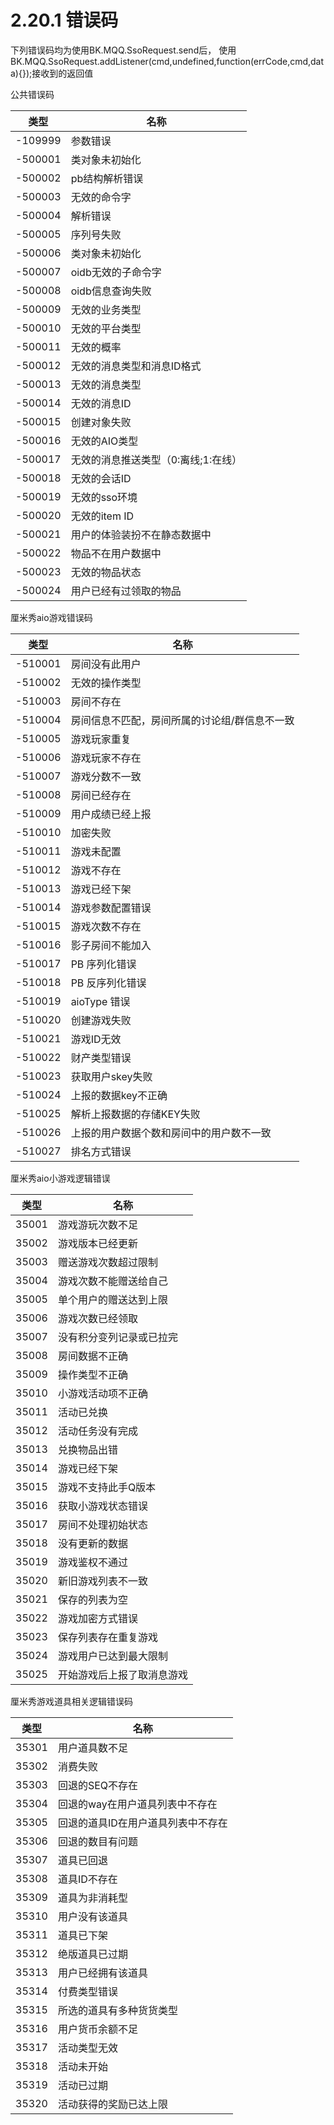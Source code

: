 # 2.20.1 错误码

下列错误码均为使用BK.MQQ.SsoRequest.send后，
使用BK.MQQ.SsoRequest.addListener(cmd,undefined,function(errCode,cmd,data){});接收到的返回值


公共错误码

类型 |名称
------------- | ------------- 
-109999|参数错误
-500001|类对象未初始化
-500002|pb结构解析错误
-500003|无效的命令字      
-500004|解析错误      
-500005|序列号失败  
-500006|类对象未初始化
-500007|oidb无效的子命令字
-500008|oidb信息查询失败
-500009|无效的业务类型
-500010|无效的平台类型
-500011|无效的概率
-500012|无效的消息类型和消息ID格式
-500013|无效的消息类型
-500014|无效的消息ID
-500015|创建对象失败
-500016|无效的AIO类型
-500017|无效的消息推送类型（0:离线;1:在线）
-500018|无效的会话ID
-500019|无效的sso环境
-500020|无效的item ID
-500021|用户的体验装扮不在静态数据中
-500022|物品不在用户数据中
-500023|无效的物品状态
-500024|用户已经有过领取的物品

厘米秀aio游戏错误码

类型 |名称
------------- | ------------- 
-510001  |房间没有此用户     
-510002  |无效的操作类型
-510003  |房间不存在
-510004  |房间信息不匹配，房间所属的讨论组/群信息不一致
-510005  |游戏玩家重复
-510006  |游戏玩家不存在
-510007  |游戏分数不一致
-510008  |房间已经存在
-510009  |用户成绩已经上报
-510010  |加密失败
-510011  |游戏未配置
-510012  |游戏不存在
-510013  |游戏已经下架
-510014  |游戏参数配置错误
-510015  |游戏次数不存在
-510016  |影子房间不能加入
-510017  |PB 序列化错误
-510018  |PB 反序列化错误
-510019  |aioType 错误
-510020  |创建游戏失败
-510021  |游戏ID无效
-510022  |财产类型错误
-510023  |获取用户skey失败
-510024  |上报的数据key不正确
-510025  |解析上报数据的存储KEY失败
-510026  |上报的用户数据个数和房间中的用户数不一致
-510027  |排名方式错误

厘米秀aio小游戏逻辑错误

类型 |名称
------------- | ------------- 
35001  |游戏游玩次数不足
35002  |游戏版本已经更新
35003  |赠送游戏次数超过限制
35004  |游戏次数不能赠送给自己
35005  |单个用户的赠送达到上限
35006  |游戏次数已经领取
35007  |没有积分变列记录或已拉完
35008  |房间数据不正确  
35009  |操作类型不正确
35010  |小游戏活动项不正确
35011  |活动已兑换
35012  |活动任务没有完成
35013  |兑换物品出错
35014  |游戏已经下架
35015  |游戏不支持此手Q版本
35016  |获取小游戏状态错误
35017  |房间不处理初始状态
35018  |没有更新的数据
35019  |游戏鉴权不通过
35020  |新旧游戏列表不一致
35021  |保存的列表为空
35022  |游戏加密方式错误
35023  |保存列表存在重复游戏
35024  |游戏用户已达到最大限制
35025  |开始游戏后上报了取消息游戏

厘米秀游戏道具相关逻辑错误码

类型 |名称
------------- | ------------- 
35301      |用户道具数不足
35302      |消费失败
35303      |回退的SEQ不存在
35304      |回退的way在用户道具列表中不存在
35305      |回退的道具ID在用户道具列表中不存在
35306      |回退的数目有问题
35307      |道具已回退
35308      |道具ID不存在
35309      |道具为非消耗型
35310      |用户没有该道具
35311      |道具已下架
35312      |绝版道具已过期
35313      |用户已经拥有该道具
35314      |付费类型错误
35315      |所选的道具有多种货货类型
35316      |用户货币余额不足
35317      |活动类型无效
35318      |活动未开始
35319      |活动已过期
35320      |活动获得的奖励已达上限